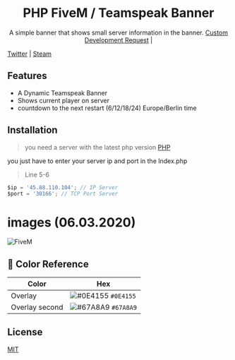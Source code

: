 <div align="center">

# PHP FiveM / Teamspeak Banner

A simple banner that shows small server information in the banner.
[Custom Development Request](https://discord.gg/kFEyQAt) |

</div>

[Twitter](https://twitter.com/1UhMarlon) |
[Steam](https://steamcommunity.com/profiles/76561198162177248)

## Features

- A Dynamic Teamspeak Banner
- Shows current player on server
- countdown to the next restart (6/12/18/24) Europe/Berlin time

## Installation

> you need a server with the latest php version [PHP](https://www.php.net/)

you just have to enter your server ip and port in the Index.php

> Line 5-6
```javascript
$ip = '45.88.110.104'; // IP Server
$port = '30166'; // TCP Port Server
```

# images (06.03.2020)
![FiveM](https://i.imgur.com/1PGXFBf.png?1)

## 🎨 Color Reference

| Color         | Hex                                                                |
| ------------- | ------------------------------------------------------------------ |
| Overlay       | ![#0E4155](https://via.placeholder.com/10/0E4155?text=+) `#0E4155` |
| Overlay second| ![#67A8A9](https://via.placeholder.com/10/67A8A9?text=+) `#67A8A9` |

## License

[MIT](https://github.com/uhmarlon/FiveM-Teamspeak-Banner/blob/master/LICENSE)

